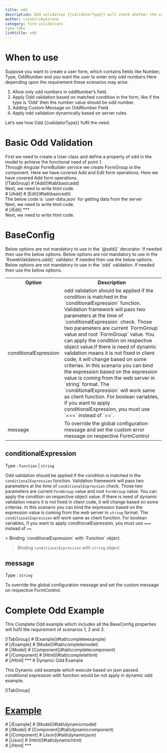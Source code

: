 ```yaml
---
title: odd
description: Odd validation {{validatorType}} will check whether the value entered is an odd number or not.
author: rxcontributorone
category: form-validations
type:tabs
linktitle: odd
---
```

# When to use
Suppose you want to create a user form, which contains fields like Number, Type, OddNumber and you want the user to enter only odd numbers Here depending upon the requirement these scenarios may arise.
<ol class='showHideElement'>
	<li>Allow only odd numbers in oddNumber’s field.</li>
	<li>Apply Odd validation based on matched condition in the form, like if the type  is ‘Odd’ then the number value should be odd number.</li>
	<li>Adding Custom Message on OddNumber Field.</li>
	<data-scope scope="['decorator','validator']">
	<li>Apply odd validation dynamically based on server rules.</li>
	</data-scope>
</ol>
Let’s see how Odd {{validatorType}} fulfil the need.

# Basic Odd Validation
<data-scope scope="['decorator','template-driven-directives','template-driven-decorators']">
First we need to create a User class and define a property of odd in the model to achieve the functional need of point 1.
<div component="app-code" key="odd-add-model"></div> 
</data-scope>
Through Angular FormBuilder service we create FormGroup in the component.
<data-scope scope="['decorator']">
Here we have covered Add and Edit form operations. 
</data-scope>

<data-scope scope="['validator','template-driven-directives','template-driven-decorators']">
Here we have covered Add form operations. 
</data-scope> 

<data-scope scope="['decorator']">
<div component="app-tabs" key="basic-operations"></div>
[!TabGroup]
# [Add](#tab\basicadd)
<div component="app-code" key="odd-add-component"></div> 
Next, we need to write html code.
<div component="app-code" key="odd-add-html"></div> 
<div component="app-example-runner" ref-component="app-odd-add"></div>
# [/Add]
# [Edit](#tab\basicedit)
<div component="app-code" key="odd-edit-component"></div>
The below code is `user-data.json` for getting data from the server 
<div component="app-code" key="odd-edit-json"></div>  
Next, we need to write html code.
<div component="app-code" key="odd-edit-html"></div> 
<div component="app-example-runner" ref-component="app-odd-edit"></div>
# [/Edit]
***
</data-scope>

<data-scope scope="['validator','template-driven-directives','template-driven-decorators']">
<div component="app-code" key="odd-add-component"></div> 
Next, we need to write html code.
<div component="app-code" key="odd-add-html"></div> 
<div component="app-example-runner" ref-component="app-odd-add"></div>
</data-scope>

# BaseConfig
<data-scope scope="['decorator']">
Below options are not mandatory to use in the `@odd()` decorator. If needed then use the below options.
</data-scope>

<data-scope scope="['validator']">
Below options are not mandatory to use in the `RxwebValidators.odd()` validator. If needed then use the below options.
</data-scope>

<data-scope scope="['template-driven-directives','template-driven-decorators']">
Below options are not mandatory to use in the `odd` validation. If needed then use the below options.
</data-scope>

<table class="table table-bordered table-striped showHideElement">
<tr><th>Option</th><th>Description</th></tr>
<tr><td><a  (click)='scrollTo("#conditionalExpression")' title="conditionalExpression">conditionalExpression</a></td><td>odd validation should be applied if the condition is matched in the `conditionalExpression` function. Validation framework will pass two parameters at the time of `conditionalExpression` check. Those two parameters are current `FormGroup` value and root `FormGroup` value. You can apply the condition on respective object value.If there is need of dynamic validation means it is not fixed in client code, it will change based on some criterias. In this scenario you can bind the expression based on the expression value is coming from the web server in `string` format. The `conditionalExpression` will work same as client function. For boolean variables, if you want to apply conditionalExpression, you must use `===` instead of `==`.</td></tr>
<tr><td><a  (click)='scrollTo("#message")' title="message">message</a></td><td>To override the global configuration message and set the custom error message on respective FormControl</td></tr>
</table>

## conditionalExpression 
Type :  `Function`  |  `string` 

Odd validation should be applied if the condition is matched in the `conditionalExpression` function. Validation framework will pass two parameters at the time of `conditionalExpression` check. Those two parameters are current `FormGroup` value and root `FormGroup` value. You can apply the condition on respective object value.
If there is need of dynamic validation means it is not fixed in client code, it will change based on some criterias. In this scenario you can bind the expression based on the expression value is coming from the web server in `string` format. The `conditionalExpression` will work same as client function. For boolean variables, if you want to apply conditionalExpression, you must use `===` instead of `==`.

<data-scope scope="['validator','decorator']">
> Binding `conditionalExpression` with `Function` object.
<div component="app-code" key="odd-conditionalExpressionExampleFunction-model"></div> 
</data-scope>

> Binding `conditionalExpression` with `string` object.
<div component="app-code" key="odd-conditionalExpressionExampleString-model"></div> 

<div component="app-example-runner" ref-component="app-odd-conditionalExpression" title="odd {{validatorType}} with conditionalExpression" key="conditionalExpression"></div>

## message 
Type :  `string` 

To override the global configuration message and set the custom message on respective FormControl.

<div component="app-code" key="odd-messageExample-model"></div> 
<div component="app-example-runner" ref-component="app-odd-message" title="odd {{validatorType}} with message" key="message"></div>

# Complete Odd Example

This Complete Odd example which includes all the BaseConfig properties will fulfil the requirement of scenarios 1, 2 and 3.

<div component="app-tabs" key="complete"></div>
[!TabGroup]
# [Example](#tab\completeexample)
<div component="app-example-runner" ref-component="app-odd-complete"></div>
# [/Example]
<data-scope scope="['decorator','template-driven-directives','template-driven-decorators']">
# [Model](#tab\completemodel)
<div component="app-code" key="odd-complete-model"></div> 
# [/Model]
</data-scope>
# [Component](#tab\completecomponent)
<div component="app-code" key="odd-complete-component"></div> 
# [/Component]
# [Html](#tab\completehtml)
<div component="app-code" key="odd-complete-html"></div> 
# [/Html]
***

<data-scope scope="['decorator','validator']">
# Dynamic Odd Example

This Dynamic odd example which execute based on json passed. conditional expression with function would be not apply in dynamic odd example. 

<div component="app-tabs" key="dynamic"></div>

[!TabGroup]
# [Example](#tab\dynamicexample)
<div component="app-example-runner" ref-component="app-odd-dynamic"></div>
# [/Example]
<data-scope scope="['decorator']">
# [Model](#tab\dynamicmodel)
<div component="app-code" key="odd-dynamic-model"></div>
# [/Model]
</data-scope>
# [Component](#tab\dynamiccomponent)
<div component="app-code" key="odd-dynamic-component"></div>
# [/Component]
# [Json](#tab\dynamicjson)
<div component="app-code" key="odd-dynamic-json"></div>
# [/Json]
# [Html](#tab\dynamichtml)
<div component="app-code" key="odd-dynamic-html"></div> 
# [/Html]
***
</data-scope>

